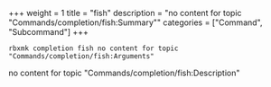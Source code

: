 +++
weight = 1
title = "fish"
description = "no content for topic \"Commands/completion/fish:Summary\""
categories = ["Command", "Subcommand"]
+++

`rbxmk completion fish no content for topic "Commands/completion/fish:Arguments"
`

no content for topic "Commands/completion/fish:Description"